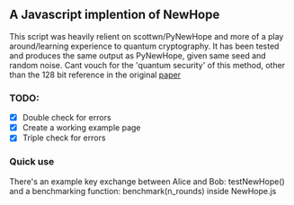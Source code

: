 ## A Javascript implention of NewHope

This script was heavily relient on scottwn/PyNewHope and more of a play around/learning experience to quantum cryptography.
It has been tested and produces the same output as PyNewHope, given same seed and random noise.
Cant vouch for the 'quantum security' of this method, other than the 128 bit reference in the original [paper](https://eprint.iacr.org/2015/1092.pdf)

### TODO:
- [x] Double check for errors
- [x] Create a working example page
- [x] Triple check for errors

### Quick use
There's an example key exchange between Alice and Bob: testNewHope() and a benchmarking function: benchmark(n_rounds) inside NewHope.js
